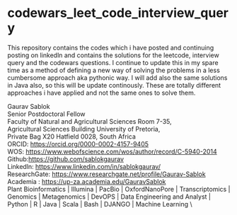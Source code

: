 # codewars_leet_code_interview_query
This repository contains the codes which i have posted and continuing posting on linkedln and contains the solutions for the leetcode, interview query and the codewars questions. I continue to update this in my spare time as a method of defining a new way of solving the problems in a less cumbersome approach aka pythonic way. I will add also the same solutions in Java also, so this will be update continously.  These are totally different approaches i have applied and not the same ones to solve them.

Gaurav Sablok \
Senior Postdoctoral Fellow \
Faculty of Natural and Agricultural Sciences Room 7-35, \
Agricultural Sciences Building University of Pretoria, \
Private Bag X20 Hatfield 0028, South Africa \
ORCID: https://orcid.org/0000-0002-4157-9405 \
WOS: https://www.webofscience.com/wos/author/record/C-5940-2014 \
Github:https://github.com/sablokgaurav \
Linkedln: https://www.linkedin.com/in/sablokgaurav/ \
ResearchGate: https://www.researchgate.net/profile/Gaurav-Sablok \
Academia : https://up-za.academia.edu/GauravSablok \
Plant Bioinformatics | Illumina | PacBio | OxfordNanoPore | Transcriptomics | \
Genomics | Metagenomics | DevOPS | Data Engineering and Analyst | \
Python | R | Java | Scala | Bash | DJANGO | Machine Learning \
